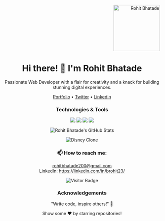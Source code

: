 <!-- Header -->
<p align="right">
  <img src="https://pbs.twimg.com/profile_images/1648918758017368065/11S6vsf-_400x400.jpg" width="150" height="150" alt="Rohit Bhatade">
</p>

<h1 align="center">Hi there! 👋 I'm Rohit Bhatade</h1>

<!-- Introduction -->
<p align="center">Passionate Web Developer with a flair for creativity and a knack for building stunning digital experiences.</p>

<!-- Social Links -->
<p align="center">
  <a href="#">Portfolio</a> •
  <a href="https://twitter.com/Mr_Mic_200r">Twitter</a> •
  <a href="https://www.linkedin.com/in/brohit23/">LinkedIn</a>
</p>

<!-- Technologies & Tools -->
<h3 align="center">Technologies & Tools</h3>
<p align="center">
  <img src="https://img.shields.io/badge/Code-JavaScript-informational?style=for-the-badge&logo=javascript&logoColor=white&color=yellow">
  <img src="https://img.shields.io/badge/Code-React.js-informational?style=for-the-badge&logo=react&logoColor=white&color=61dafb">
  <img src="https://img.shields.io/badge/Code-Node.js-informational?style=for-the-badge&logo=node.js&logoColor=white&color=green">
  <img src="https://img.shields.io/badge/Tools-Visual%20Studio%20Code-informational?style=for-the-badge&logo=visual-studio-code&logoColor=white&color=007ACC">
</p>

<!-- GitHub Stats & Featured Projects -->
<p align="center">
  <img src="https://github-readme-stats.vercel.app/api?username=brohit23&show_icons=true&theme=radical" alt="Rohit Bhatade's GitHub Stats">
</p>

<p align="center">
  <a href="https://github.com/brohit22/Disney-clone">
    <img src="https://disney-clone-ochre.vercel.app/" alt="Disney Clone">
  </a>
<!--   <a href="https://github.com/brohit23/react-app">
    <img src="https://github-readme-stats.vercel.app/api/pin/?username=brohit23&repo=react-app&theme=radical" alt="React App">
  </a> -->
</p>

<!-- Contact Me -->
<h3 align="center">📫 How to reach me:</h3>
<p align="center">
  <a href="mailto:rohitbhatade200@gmail.com">rohitbhatade200@gmail.com</a><br>
<!--   Portfolio: <a href="https://your-portfolio-url.com">https://your-portfolio-url.com</a><br> -->
  LinkedIn: <a href="https://linkedin.com/in/brohit23/">https://linkedin.com/in/brohit23/</a>
</p>

<!-- Footer -->
<p align="center">
  <img src="https://visitor-badge.glitch.me/badge?page_id=jwenjian.visitor-badge" alt="Visitor Badge">
</p>

<!-- Acknowledgements -->
<h3 align="center">Acknowledgements</h3>
<p align="center">"Write code, inspire others!" 🚀</p>

<!-- Footer -->
<p align="center">
  Show some ❤️ by starring repositories!
</p>
